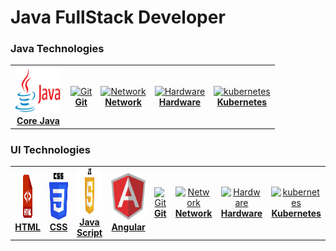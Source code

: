 # Java FullStack Developer
  
  ### Java Technologies
<table>
  <tr>
    <td align="center"><a href="topics/JavaTopics/CoreJava/README.md"><img src="images/javalogo.png" width="75px;" height="75px;" alt="CoreJava" /><br /><b>Core Java</b></a></td>
    <td align="center"><a href="topics/git/README.md"><img src="images/git.png" width="75px;" height="75px;" alt="Git"/><br /><b>Git</b></a></td>
    <td align="center"><a href="#network"><img src="images/network.png" width="75px;" height="75px;" alt="Network"/><br /><b>Network</b></a></td>
    <td align="center"><a href="#hardware"><img src="images/hardware.png" width="75px;" height="75px;" alt="Hardware"/><br /><b>Hardware</b></a></td>
    <td align="center"><a href="topics/kubernetes/README.md"><img src="images/kubernetes.png" width="75px;" height="75px;" alt="kubernetes"/><br /><b>Kubernetes</b></a></td>
  </tr>
</table>

 ### UI Technologies
<table>
  <tr>
    <td align="center"><a href="topics/UITopics/Html/README.md"><img src="images/htmllogo.png" width="75px;" height="75px;" alt="html" /><br /><b> HTML</b></a></td>
      <td align="center"><a href="topics/UITopics/CSS/README.md"><img src="images/CSS.png" width="75px;" height="75px;" alt="CSS" /><br /><b> CSS</b></a></td>
    <td align="center"><a href="topics/UITopics/JavaScript/README.md"><img src="images/javascriptlogo.png" width="75px;" height="75px;" alt="JavaScript" /><br /><b> Java Script</b></a></td>
     <td align="center"><a href="topics/UITopics/Angular/README.md"><img src="images/angularlogo.png" width="75px;" height="75px;" alt="angular" /><br /><b>Angular</b></a></td>
    <td align="center"><a href="topics/git/README.md"><img src="images/git.png" width="75px;" height="75px;" alt="Git"/><br /><b>Git</b></a></td>
    <td align="center"><a href="#network"><img src="images/network.png" width="75px;" height="75px;" alt="Network"/><br /><b>Network</b></a></td>
    <td align="center"><a href="#hardware"><img src="images/hardware.png" width="75px;" height="75px;" alt="Hardware"/><br /><b>Hardware</b></a></td>
    <td align="center"><a href="topics/kubernetes/README.md"><img src="images/kubernetes.png" width="75px;" height="75px;" alt="kubernetes"/><br /><b>Kubernetes</b></a></td>
  </tr>
</table>
  
  
